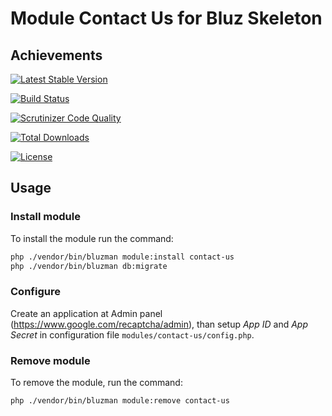 # Module Contact Us for Bluz Skeleton

## Achievements

[![Latest Stable Version](https://img.shields.io/packagist/v/bluzphp/module-contact-us.svg?label=version&style=flat)](https://packagist.org/packages/bluzphp/module-contact-us)

[![Build Status](https://img.shields.io/travis/bluzphp/module-contact-us/master.svg?style=flat)](https://travis-ci.com/bluzphp/module-contact-us)

[![Scrutinizer Code Quality](https://img.shields.io/scrutinizer/g/bluzphp/module-contact-us.svg?style=flat)](https://scrutinizer-ci.com/g/bluzphp/module-contact-us/)

[![Total Downloads](https://img.shields.io/packagist/dt/bluzphp/module-contact-us.svg?style=flat)](https://packagist.org/packages/bluzphp/module-contact-us)

[![License](https://img.shields.io/packagist/l/bluzphp/module-contact-us.svg?style=flat)](https://packagist.org/packages/bluzphp/module-contact-us)

## Usage

### Install module

To install the module run the command:

```bash
php ./vendor/bin/bluzman module:install contact-us
php ./vendor/bin/bluzman db:migrate
```

### Configure

Create an application at Admin panel (https://www.google.com/recaptcha/admin), than setup *App ID* and *App Secret* in
configuration file `modules/contact-us/config.php`.

### Remove module

To remove the module, run the command:

```bash
php ./vendor/bin/bluzman module:remove contact-us
```
